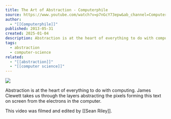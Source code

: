 ```yaml
---
title: The Art of Abstraction - Computerphile
source: https://www.youtube.com/watch?v=p7nGcY73epw&ab_channel=Computerphile
author:
  - "[[Computerphile]]"
published: 2013-05-31
created: 2025-01-04
description: Abstraction is at the heart of everything to do with computing. James Clewett takes us through the layers abstracting the pixels forming this text on screen from the electrons in the computer.http:/
tags:
  - abstraction
  - computer-science
related:
  - "[[abstraction]]"
  - "[[computer science]]"
---
```

![](https://www.youtube.com/watch?v=p7nGcY73epw)  

Abstraction is at the heart of everything to do with computing. James Clewett takes us through the layers abstracting the pixels forming this text on screen from the electrons in the computer.  
  
This video was filmed and edited by [[Sean Riley]].  
